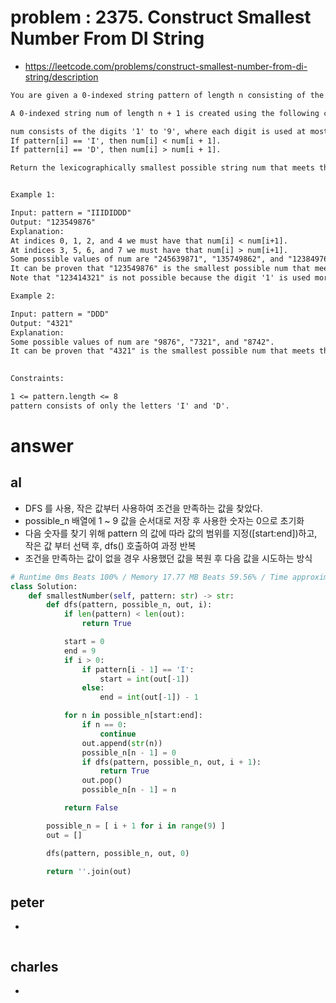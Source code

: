 # problem : 2375. Construct Smallest Number From DI String
- https://leetcode.com/problems/construct-smallest-number-from-di-string/description

```txt
You are given a 0-indexed string pattern of length n consisting of the characters 'I' meaning increasing and 'D' meaning decreasing.

A 0-indexed string num of length n + 1 is created using the following conditions:

num consists of the digits '1' to '9', where each digit is used at most once.
If pattern[i] == 'I', then num[i] < num[i + 1].
If pattern[i] == 'D', then num[i] > num[i + 1].

Return the lexicographically smallest possible string num that meets the conditions.


Example 1:

Input: pattern = "IIIDIDDD"
Output: "123549876"
Explanation:
At indices 0, 1, 2, and 4 we must have that num[i] < num[i+1].
At indices 3, 5, 6, and 7 we must have that num[i] > num[i+1].
Some possible values of num are "245639871", "135749862", and "123849765".
It can be proven that "123549876" is the smallest possible num that meets the conditions.
Note that "123414321" is not possible because the digit '1' is used more than once.

Example 2:

Input: pattern = "DDD"
Output: "4321"
Explanation:
Some possible values of num are "9876", "7321", and "8742".
It can be proven that "4321" is the smallest possible num that meets the conditions.
 

Constraints:

1 <= pattern.length <= 8
pattern consists of only the letters 'I' and 'D'.
```

# answer

## al
- DFS 를 사용, 작은 값부터 사용하여 조건을 만족하는 값을 찾았다.
- possible_n 배열에 1 ~ 9 값을 순서대로 저장 후 사용한 숫자는 0으로 초기화
- 다음 숫자를 찾기 위해 pattern 의 값에 따라 값의 범위를 지정([start:end])하고, 작은 값 부터 선택 후, dfs() 호출하여 과정 반복
- 조건을 만족하는 값이 없을 경우 사용했던 값을 복원 후 다음 값을 시도하는 방식
```python
# Runtime 0ms Beats 100% / Memory 17.77 MB Beats 59.56% / Time approximately 1h
class Solution:
    def smallestNumber(self, pattern: str) -> str:
        def dfs(pattern, possible_n, out, i):
            if len(pattern) < len(out):
                return True

            start = 0
            end = 9
            if i > 0:
                if pattern[i - 1] == 'I':
                    start = int(out[-1])
                else:
                    end = int(out[-1]) - 1

            for n in possible_n[start:end]:
                if n == 0:
                    continue
                out.append(str(n))
                possible_n[n - 1] = 0
                if dfs(pattern, possible_n, out, i + 1):
                    return True
                out.pop()
                possible_n[n - 1] = n

            return False

        possible_n = [ i + 1 for i in range(9) ]
        out = []

        dfs(pattern, possible_n, out, 0)

        return ''.join(out)
```


## peter
- 
```python
```


## charles
- 
```python
```
